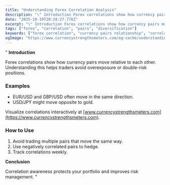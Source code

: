 ```yaml
---
title: "Understanding Forex Correlation Analysis"
description: "\" Introduction Forex correlations show how currency pairs move relative to each other..."
date: "2025-10-19T20:28:27.776Z"
excerpt: "\" Introduction Forex correlations show how currency pairs move relative to each other. Understanding this helps traders avoid overexposure or double-risk positions. Examples - EUR/USD and GBP/USD often move in the same direction. - USD/JPY might move opposite to gold. Visualize correlations interactively at [www.currencystrengthsmeters.com](https://www.currencystrengthsmeters.com). How to Use 1. Avoid..."
tags: ["forex", "correlation", "pairs", "diversification"]
keywords: ["forex correlation", "currency pairs relationship", "correlated markets", "diversification forex", "hedging forex"]
ogImage: "https://www.currencystrengthsmeters.com/og-cache/understanding-forex-correlation-analysis.jpg"
---
```

"
**Introduction**

Forex correlations show how currency pairs move relative to each other.  
Understanding this helps traders avoid overexposure or double-risk positions.

### Examples

- EUR/USD and GBP/USD often move in the same direction.  
- USD/JPY might move opposite to gold.

Visualize correlations interactively at [www.currencystrengthsmeters.com](https://www.currencystrengthsmeters.com).

### How to Use

1. Avoid trading multiple pairs that move the same way.  
2. Use negatively correlated pairs to hedge.  
3. Track correlations weekly.

**Conclusion**

Correlation awareness protects your portfolio and improves risk management.
"
